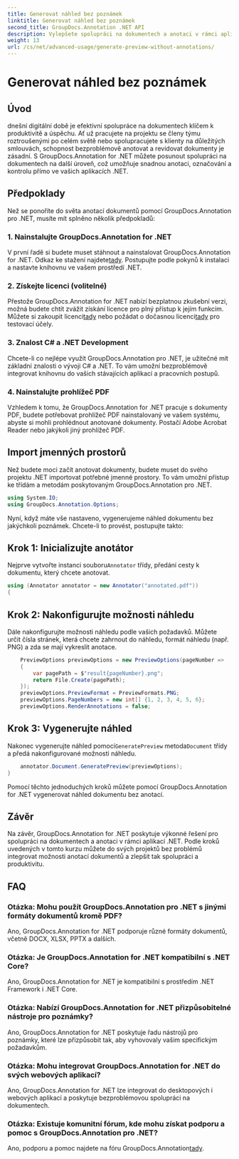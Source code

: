 ```yaml
---
title: Generovat náhled bez poznámek
linktitle: Generovat náhled bez poznámek
second_title: GroupDocs.Annotation .NET API
description: Vylepšete spolupráci na dokumentech a anotaci v rámci aplikací .NET pomocí GroupDocs.Annotation pro .NET. Pomocí této výkonné knihovny můžete snadno anotovat, označovat a kontrolovat dokumenty.
weight: 13
url: /cs/net/advanced-usage/generate-preview-without-annotations/
---
```


# Generovat náhled bez poznámek

## Úvod
dnešní digitální době je efektivní spolupráce na dokumentech klíčem k produktivitě a úspěchu. Ať už pracujete na projektu se členy týmu roztroušenými po celém světě nebo spolupracujete s klienty na důležitých smlouvách, schopnost bezproblémově anotovat a revidovat dokumenty je zásadní. S GroupDocs.Annotation for .NET můžete posunout spolupráci na dokumentech na další úroveň, což umožňuje snadnou anotaci, označování a kontrolu přímo ve vašich aplikacích .NET.
## Předpoklady
Než se ponoříte do světa anotací dokumentů pomocí GroupDocs.Annotation pro .NET, musíte mít splněno několik předpokladů:
### 1. Nainstalujte GroupDocs.Annotation for .NET
 V první řadě si budete muset stáhnout a nainstalovat GroupDocs.Annotation for .NET. Odkaz ke stažení najdete[tady](https://releases.groupdocs.com/annotation/net/). Postupujte podle pokynů k instalaci a nastavte knihovnu ve vašem prostředí .NET.
### 2. Získejte licenci (volitelné)
Přestože GroupDocs.Annotation for .NET nabízí bezplatnou zkušební verzi, možná budete chtít zvážit získání licence pro plný přístup k jejím funkcím. Můžete si zakoupit licenci[tady](https://purchase.groupdocs.com/buy) nebo požádat o dočasnou licenci[tady](https://purchase.groupdocs.com/temporary-license/) pro testovací účely.
### 3. Znalost C# a .NET Development
Chcete-li co nejlépe využít GroupDocs.Annotation pro .NET, je užitečné mít základní znalosti o vývoji C# a .NET. To vám umožní bezproblémově integrovat knihovnu do vašich stávajících aplikací a pracovních postupů.
### 4. Nainstalujte prohlížeč PDF
Vzhledem k tomu, že GroupDocs.Annotation for .NET pracuje s dokumenty PDF, budete potřebovat prohlížeč PDF nainstalovaný ve vašem systému, abyste si mohli prohlédnout anotované dokumenty. Postačí Adobe Acrobat Reader nebo jakýkoli jiný prohlížeč PDF.

## Import jmenných prostorů
Než budete moci začít anotovat dokumenty, budete muset do svého projektu .NET importovat potřebné jmenné prostory. To vám umožní přístup ke třídám a metodám poskytovaným GroupDocs.Annotation pro .NET.

```csharp
using System.IO;
using GroupDocs.Annotation.Options;
```

Nyní, když máte vše nastaveno, vygenerujeme náhled dokumentu bez jakýchkoli poznámek. Chcete-li to provést, postupujte takto:
## Krok 1: Inicializujte anotátor
 Nejprve vytvořte instanci souboru`Annotator` třídy, předání cesty k dokumentu, který chcete anotovat.
```csharp
using (Annotator annotator = new Annotator("annotated.pdf"))
{
```
## Krok 2: Nakonfigurujte možnosti náhledu
Dále nakonfigurujte možnosti náhledu podle vašich požadavků. Můžete určit čísla stránek, která chcete zahrnout do náhledu, formát náhledu (např. PNG) a zda se mají vykreslit anotace.
```csharp
    PreviewOptions previewOptions = new PreviewOptions(pageNumber =>
    {
        var pagePath = $"result{pageNumber}.png";
        return File.Create(pagePath);
    });
    previewOptions.PreviewFormat = PreviewFormats.PNG;
    previewOptions.PageNumbers = new int[] {1, 2, 3, 4, 5, 6};
    previewOptions.RenderAnnotations = false;
```
## Krok 3: Vygenerujte náhled
 Nakonec vygenerujte náhled pomocí`GeneratePreview` metoda`Document` třídy a předá nakonfigurované možnosti náhledu.
```csharp
    annotator.Document.GeneratePreview(previewOptions);
}
```
Pomocí těchto jednoduchých kroků můžete pomocí GroupDocs.Annotation for .NET vygenerovat náhled dokumentu bez anotací.

## Závěr
Na závěr, GroupDocs.Annotation for .NET poskytuje výkonné řešení pro spolupráci na dokumentech a anotaci v rámci aplikací .NET. Podle kroků uvedených v tomto kurzu můžete do svých projektů bez problémů integrovat možnosti anotací dokumentů a zlepšit tak spolupráci a produktivitu.
## FAQ
### Otázka: Mohu použít GroupDocs.Annotation pro .NET s jinými formáty dokumentů kromě PDF?
Ano, GroupDocs.Annotation for .NET podporuje různé formáty dokumentů, včetně DOCX, XLSX, PPTX a dalších.
### Otázka: Je GroupDocs.Annotation for .NET kompatibilní s .NET Core?
Ano, GroupDocs.Annotation for .NET je kompatibilní s prostředím .NET Framework i .NET Core.
### Otázka: Nabízí GroupDocs.Annotation for .NET přizpůsobitelné nástroje pro poznámky?
Ano, GroupDocs.Annotation for .NET poskytuje řadu nástrojů pro poznámky, které lze přizpůsobit tak, aby vyhovovaly vašim specifickým požadavkům.
### Otázka: Mohu integrovat GroupDocs.Annotation for .NET do svých webových aplikací?
Ano, GroupDocs.Annotation for .NET lze integrovat do desktopových i webových aplikací a poskytuje bezproblémovou spolupráci na dokumentech.
### Otázka: Existuje komunitní fórum, kde mohu získat podporu a pomoc s GroupDocs.Annotation pro .NET?
 Ano, podporu a pomoc najdete na fóru GroupDocs.Annotation[tady](https://forum.groupdocs.com/c/annotation/10).